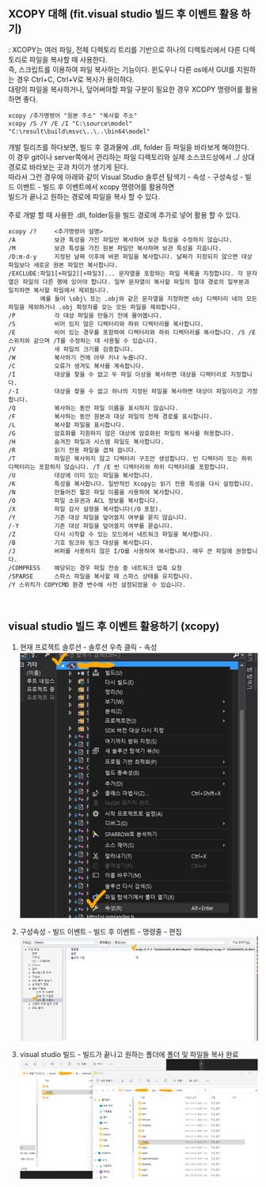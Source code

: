 ## XCOPY 대해 (fit.visual studio 빌드 후 이벤트 활용 하기) 

: XCOPY는 여러 파일, 전체 디렉토리 트리를 기반으로 하나의 디렉토리에서 다른 디렉토리로 파일을 복사할 때 사용한다. <br>
즉, 스크립트를 이용하여 파일 복사하는 기능이다. 윈도우나 다른 os에서 GUI를 지원하는 경우 Ctrl+C, Ctrl+V로 복사가 용이하다. <br>
대량의 파일을 복사하거나, 덮어써야할 파일 구분이 필요한 경우 XCOPY 명령어를 활용하면 좋다.

    xcopy /추가명령어 "원본 주소" "복사할 주소"
    xcopy /S /Y /E /I "C:\source\model" "C:\result\build\msvc\..\..\bin64\model"

개발 릴리즈를 하다보면, 빌드 후 결과물에 .dll, folder 등 파일을 바라보게 해야한다. <br>
이 경우 git이나 server쪽에서 관리하는 파일 디렉토리와 실제 소스코드상에서 ../ 상대경로로 바라보는 곳과 차이가 생기게 된다. <br>
따라서 그런 경우에 아래와 같이 Visual Studio 솔루션 탐색기 - 속성 - 구성속성 - 빌드 이벤트 - 빌드 후 이벤트에서 xcopy 명령어를 활용하면 <br>
빌드가 끝나고 원하는 경로에 파일을 복사 할 수 있다. <br><br>
주로 개발 할 때 사용한 .dll, folder등을 빌드 경로에 추가로 넣어 활용 할 수 있다.  

    xcopy /?     <추가명령어 설명>
    /A           보관 특성을 가진 파일만 복사하며 보관 특성을 수정하지 않습니다.
    /M           보관 특성을 가진 원본 파일만 복사하며 보관 특성을 지웁니다.
    /D:m-d-y     지정된 날짜 이후에 바뀐 파일을 복사합니다. 날짜가 지정되지 않으면 대상 파일보다 새로운 원본 파일만 복사합니다.
    /EXCLUDE:파일1[+파일2][+파일3]... 문자열을 포함하는 파일 목록을 지정합니다. 각 문자열은 파일의 다른 행에 있어야 합니다. 일부 문자열이 복사할 파일의 절대 경로의 일부분과 일치하면 복사할 파일에서 제외됩니다.
             예를 들어 \obj\ 또는 .obj와 같은 문자열을 지정하면 obj 디렉터리 내의 모든 파일을 제외하거나 .obj 확장자를 갖는 모든 파일을 제외합니다.
    /P           각 대상 파일을 만들기 전에 물어봅니다.
    /S           비어 있지 않은 디렉터리와 하위 디렉터리를 복사합니다.
    /E           비어 있는 경우를 포함하여 디렉터리와 하위 디렉터리를 복사합니다. /S /E 스위치와 같으며 /T를 수정하는 데 사용될 수 있습니다.
    /V           새 파일의 크기를 검증합니다.
    /W           복사하기 전에 아무 키나 누릅니다.
    /C           오류가 생겨도 복사를 계속합니다.
    /I           대상을 찾을 수 없고 두 파일 이상을 복사하면 대상을 디렉터리로 지정합니다.
    /-I          대상을 찾을 수 없고 하나의 지정된 파일을 복사하면 대상이 파일이라고 가정합니다.
    /Q           복사하는 동안 파일 이름을 표시하지 않습니다.
    /F           복사하는 동안 원본과 대상 파일의 전체 경로를 표시합니다.
    /L           복사할 파일을 표시합니다.
    /G           암호화를 지원하지 않은 대상에 암호화된 파일의 복사를 허용합니다.
    /H           숨겨진 파일과 시스템 파일도 복사합니다.
    /R           읽기 전용 파일을 겹쳐 씁니다.
    /T           파일은 복사하지 않고 디렉터리 구조만 생성합니다. 빈 디렉터리 또는 하위 디렉터리는 포함하지 않습니다. /T /E 빈 디렉터리와 하위 디렉터리를 포함합니다.
    /U           대상에 이미 있는 파일을 복사합니다.
    /K           특성을 복사합니다. 일반적인 Xcopy는 읽기 전용 특성을 다시 설정합니다.
    /N           만들어진 짧은 파일 이름을 사용하여 복사합니다.
    /O           파일 소유권과 ACL 정보를 복사합니다.
    /X           파일 감사 설정을 복사합니다(/O 포함).
    /Y           기존 대상 파일을 덮어쓸지 여부를 묻지 않습니다.
    /-Y          기존 대상 파일을 덮어쓸지 여부를 묻습니다.
    /Z           다시 시작할 수 있는 모드에서 네트워크 파일을 복사합니다.
    /B           기호 링크와 링크 대상을 복사합니다.
    /J           버퍼를 사용하지 않은 I/O를 사용하여 복사합니다. 매우 큰 파일에 권장합니다.
    /COMPRESS    해당되는 경우 파일 전송 중 네트워크 압축 요청
    /SPARSE      스파스 파일을 복사할 때 스파스 상태를 유지합니다.
    /Y 스위치가 COPYCMD 환경 변수에 사전 설정되었을 수 있습니다.
<br>


## visual studio 빌드 후 이벤트 활용하기 (xcopy)

1. 현재 프로젝트 솔루션 - 솔루션 우측 클릭 - 속성
![img.png](../img/xcopy_1.png)

2. 구성속성 - 빌드 이벤트 - 빌드 후 이벤트 - 명령줄 - 편집
![img.png](../img/xcopy_2.png)

3. visual studio 빌드 - 빌드가 끝나고 원하는 폴더에 폴더 및 파일들 복사 완료
![img.png](../img/xcopy_3.png)

